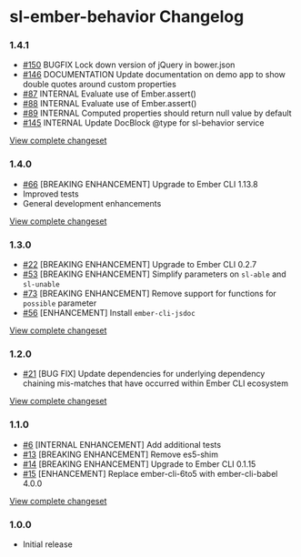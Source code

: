 # sl-ember-behavior Changelog

### 1.4.1

* [#150](https://github.com/softlayer/sl-ember-behavior/pull/150) BUGFIX Lock down version of jQuery in bower.json
* [#146](https://github.com/softlayer/sl-ember-behavior/issues/146) DOCUMENTATION Update documentation on demo app to show double quotes around custom properties
* [#87](https://github.com/softlayer/sl-ember-behavior/issues/87) INTERNAL Evaluate use of Ember.assert()
* [#88](https://github.com/softlayer/sl-ember-behavior/issues/88) INTERNAL Evaluate use of Ember.assert()
* [#89](https://github.com/softlayer/sl-ember-behavior/issues/89) INTERNAL Computed properties should return null value by default
* [#145](https://github.com/softlayer/sl-ember-behavior/pull/145) INTERNAL Update DocBlock @type for sl-behavior service

[View complete changeset](https://github.com/softlayer/sl-ember-behavior/compare/v1.4.0...v1.4.1)

### 1.4.0

* [#66](https://github.com/softlayer/sl-ember-behavior/issues/66) [BREAKING ENHANCEMENT] Upgrade to Ember CLI 1.13.8
* Improved tests
* General development enhancements

[View complete changeset](https://github.com/softlayer/sl-ember-behavior/compare/v1.3.0...v1.4.0)

### 1.3.0

* [#22](https://github.com/softlayer/sl-ember-behavior/issues/22) [BREAKING ENHANCEMENT] Upgrade to Ember CLI 0.2.7
* [#53](https://github.com/softlayer/sl-ember-behavior/issues/53) [BREAKING ENHANCEMENT] Simplify parameters on `sl-able` and `sl-unable`
* [#73](https://github.com/softlayer/sl-ember-behavior/issues/73) [BREAKING ENHANCEMENT] Remove support for functions for `possible` parameter
* [#56](https://github.com/softlayer/sl-ember-behavior/pull/56) [ENHANCEMENT] Install `ember-cli-jsdoc`

[View complete changeset](https://github.com/softlayer/sl-ember-behavior/compare/v1.2.0...v1.3.0)

### 1.2.0

* [#21](https://github.com/softlayer/sl-ember-behavior/pull/21) [BUG FIX] Update dependencies for underlying dependency chaining mis-matches that have occurred within Ember CLI ecosystem

[View complete changeset](https://github.com/softlayer/sl-ember-behavior/compare/v1.1.0...v1.2.0)


### 1.1.0

* [#6](https://github.com/softlayer/sl-ember-behavior/pull/6) [INTERNAL ENHANCEMENT] Add additional tests
* [#13](https://github.com/softlayer/sl-ember-behavior/pull/13) [BREAKING ENHANCEMENT] Remove es5-shim
* [#14](https://github.com/softlayer/sl-ember-behavior/pull/14) [BREAKING ENHANCEMENT] Upgrade to Ember CLI 0.1.15
* [#15](https://github.com/softlayer/sl-ember-behavior/pull/15) [ENHANCEMENT] Replace ember-cli-6to5 with ember-cli-babel 4.0.0

[View complete changeset](https://github.com/softlayer/sl-ember-behavior/compare/v1.0.0...v1.1.0)


### 1.0.0

* Initial release